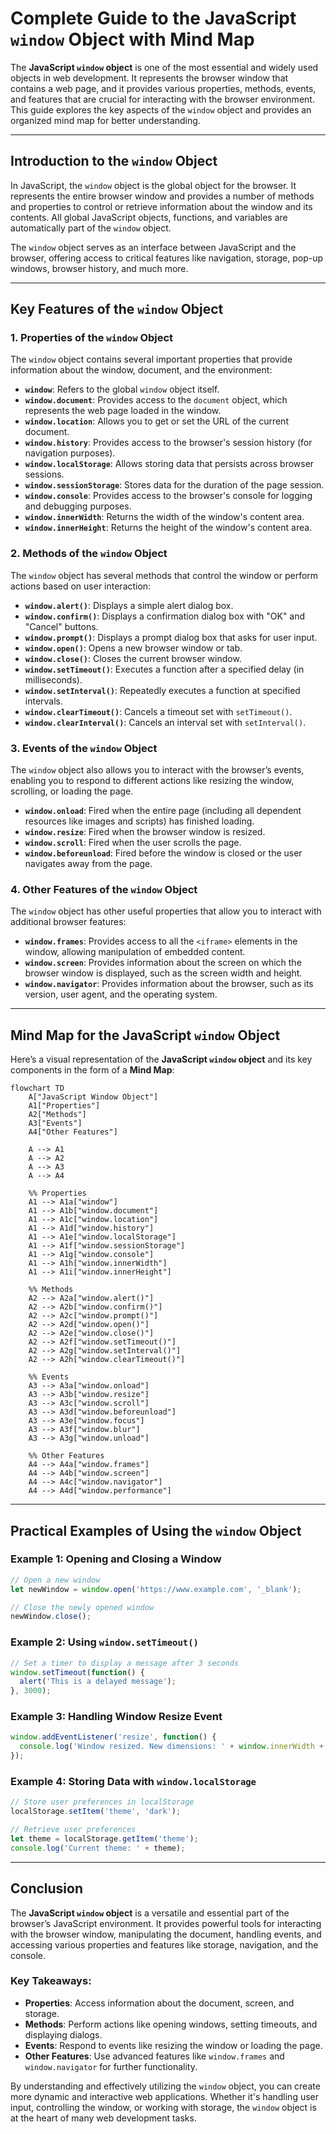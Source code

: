 # **Complete Guide to the JavaScript `window` Object with Mind Map**

The **JavaScript `window` object** is one of the most essential and widely used objects in web development. It represents the browser window that contains a web page, and it provides various properties, methods, events, and features that are crucial for interacting with the browser environment. This guide explores the key aspects of the `window` object and provides an organized mind map for better understanding.

---

## **Introduction to the `window` Object**

In JavaScript, the `window` object is the global object for the browser. It represents the entire browser window and provides a number of methods and properties to control or retrieve information about the window and its contents. All global JavaScript objects, functions, and variables are automatically part of the `window` object.

The `window` object serves as an interface between JavaScript and the browser, offering access to critical features like navigation, storage, pop-up windows, browser history, and much more.

---

## **Key Features of the `window` Object**

### **1. Properties of the `window` Object**

The `window` object contains several important properties that provide information about the window, document, and the environment:

* **`window`**: Refers to the global `window` object itself.
* **`window.document`**: Provides access to the `document` object, which represents the web page loaded in the window.
* **`window.location`**: Allows you to get or set the URL of the current document.
* **`window.history`**: Provides access to the browser's session history (for navigation purposes).
* **`window.localStorage`**: Allows storing data that persists across browser sessions.
* **`window.sessionStorage`**: Stores data for the duration of the page session.
* **`window.console`**: Provides access to the browser's console for logging and debugging purposes.
* **`window.innerWidth`**: Returns the width of the window's content area.
* **`window.innerHeight`**: Returns the height of the window's content area.

### **2. Methods of the `window` Object**

The `window` object has several methods that control the window or perform actions based on user interaction:

* **`window.alert()`**: Displays a simple alert dialog box.
* **`window.confirm()`**: Displays a confirmation dialog box with "OK" and "Cancel" buttons.
* **`window.prompt()`**: Displays a prompt dialog box that asks for user input.
* **`window.open()`**: Opens a new browser window or tab.
* **`window.close()`**: Closes the current browser window.
* **`window.setTimeout()`**: Executes a function after a specified delay (in milliseconds).
* **`window.setInterval()`**: Repeatedly executes a function at specified intervals.
* **`window.clearTimeout()`**: Cancels a timeout set with `setTimeout()`.
* **`window.clearInterval()`**: Cancels an interval set with `setInterval()`.

### **3. Events of the `window` Object**

The `window` object also allows you to interact with the browser’s events, enabling you to respond to different actions like resizing the window, scrolling, or loading the page.

* **`window.onload`**: Fired when the entire page (including all dependent resources like images and scripts) has finished loading.
* **`window.resize`**: Fired when the browser window is resized.
* **`window.scroll`**: Fired when the user scrolls the page.
* **`window.beforeunload`**: Fired before the window is closed or the user navigates away from the page.

### **4. Other Features of the `window` Object**

The `window` object has other useful properties that allow you to interact with additional browser features:

* **`window.frames`**: Provides access to all the `<iframe>` elements in the window, allowing manipulation of embedded content.
* **`window.screen`**: Provides information about the screen on which the browser window is displayed, such as the screen width and height.
* **`window.navigator`**: Provides information about the browser, such as its version, user agent, and the operating system.

---

## **Mind Map for the JavaScript `window` Object**

Here’s a visual representation of the **JavaScript `window` object** and its key components in the form of a **Mind Map**:

```mermaid
flowchart TD
    A["JavaScript Window Object"]
    A1["Properties"]
    A2["Methods"]
    A3["Events"]
    A4["Other Features"]

    A --> A1
    A --> A2
    A --> A3
    A --> A4

    %% Properties
    A1 --> A1a["window"]
    A1 --> A1b["window.document"]
    A1 --> A1c["window.location"]
    A1 --> A1d["window.history"]
    A1 --> A1e["window.localStorage"]
    A1 --> A1f["window.sessionStorage"]
    A1 --> A1g["window.console"]
    A1 --> A1h["window.innerWidth"]
    A1 --> A1i["window.innerHeight"]

    %% Methods
    A2 --> A2a["window.alert()"]
    A2 --> A2b["window.confirm()"]
    A2 --> A2c["window.prompt()"]
    A2 --> A2d["window.open()"]
    A2 --> A2e["window.close()"]
    A2 --> A2f["window.setTimeout()"]
    A2 --> A2g["window.setInterval()"]
    A2 --> A2h["window.clearTimeout()"]

    %% Events
    A3 --> A3a["window.onload"]
    A3 --> A3b["window.resize"]
    A3 --> A3c["window.scroll"]
    A3 --> A3d["window.beforeunload"]
    A3 --> A3e["window.focus"]
    A3 --> A3f["window.blur"]
    A3 --> A3g["window.unload"]

    %% Other Features
    A4 --> A4a["window.frames"]
    A4 --> A4b["window.screen"]
    A4 --> A4c["window.navigator"]
    A4 --> A4d["window.performance"]

```

---

## **Practical Examples of Using the `window` Object**

### **Example 1: Opening and Closing a Window**

```javascript
// Open a new window
let newWindow = window.open('https://www.example.com', '_blank');

// Close the newly opened window
newWindow.close();
```

### **Example 2: Using `window.setTimeout()`**

```javascript
// Set a timer to display a message after 3 seconds
window.setTimeout(function() {
  alert('This is a delayed message');
}, 3000);
```

### **Example 3: Handling Window Resize Event**

```javascript
window.addEventListener('resize', function() {
  console.log('Window resized. New dimensions: ' + window.innerWidth + 'x' + window.innerHeight);
});
```

### **Example 4: Storing Data with `window.localStorage`**

```javascript
// Store user preferences in localStorage
localStorage.setItem('theme', 'dark');

// Retrieve user preferences
let theme = localStorage.getItem('theme');
console.log('Current theme: ' + theme);
```

---

## **Conclusion**

The **JavaScript `window` object** is a versatile and essential part of the browser’s JavaScript environment. It provides powerful tools for interacting with the browser window, manipulating the document, handling events, and accessing various properties and features like storage, navigation, and the console.

### **Key Takeaways:**

* **Properties**: Access information about the document, screen, and storage.
* **Methods**: Perform actions like opening windows, setting timeouts, and displaying dialogs.
* **Events**: Respond to events like resizing the window or loading the page.
* **Other Features**: Use advanced features like `window.frames` and `window.navigator` for further functionality.

By understanding and effectively utilizing the `window` object, you can create more dynamic and interactive web applications. Whether it's handling user input, controlling the window, or working with storage, the `window` object is at the heart of many web development tasks.
